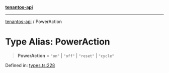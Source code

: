 [**tenantos-api**](../README.md)

***

[tenantos-api](../globals.md) / PowerAction

# Type Alias: PowerAction

> **PowerAction** = `"on"` \| `"off"` \| `"reset"` \| `"cycle"`

Defined in: [types.ts:228](https://github.com/shadmanZero/tenantos-api/blob/b1ba837cafbeb4e057ec12e90b81a7c5ea5b383f/src/types.ts#L228)

